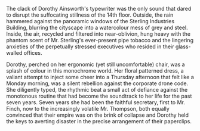 The clack of Dorothy Ainsworth's typewriter was the only sound that dared to disrupt the suffocating stillness of the 14th floor. Outside, the rain hammered against the panoramic windows of the Sterling Industries Building, blurring the cityscape into a watercolour mess of grey and steel. Inside, the air, recycled and filtered into near-oblivion, hung heavy with the phantom scent of Mr. Sterling's ever-present pipe tobacco and the lingering anxieties of the perpetually stressed executives who resided in their glass-walled offices.

Dorothy, perched on her ergonomic (yet still uncomfortable) chair, was a splash of colour in this monochrome world. Her floral patterned dress, a valiant attempt to inject some cheer into a Thursday afternoon that felt like a Monday morning, was a silent rebellion against the corporate drone code. She diligently typed, the rhythmic beat a small act of defiance against the monotonous routine that had become the soundtrack to her life for the past seven years. Seven years she had been the faithful secretary, first to Mr. Finch, now to the increasingly volatile Mr. Thompson, both equally convinced that their empire was on the brink of collapse and Dorothy held the keys to averting disaster in the precise arrangement of their paperclips.
